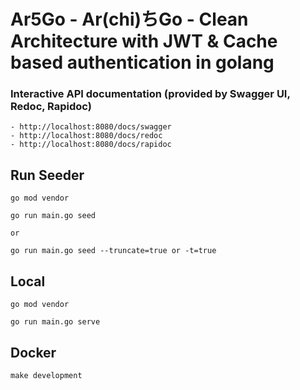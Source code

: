 # Ar5Go - Ar(chi)ちGo - Clean Architecture with JWT & Cache based authentication in golang

### Interactive API documentation (provided by Swagger UI, Redoc, Rapidoc)
```
- http://localhost:8080/docs/swagger
- http://localhost:8080/docs/redoc
- http://localhost:8080/docs/rapidoc
```


## Run Seeder
```terminal
go mod vendor

go run main.go seed

or

go run main.go seed --truncate=true or -t=true
```

## Local
```terminal
go mod vendor

go run main.go serve
```

## Docker
```terminal
make development
```